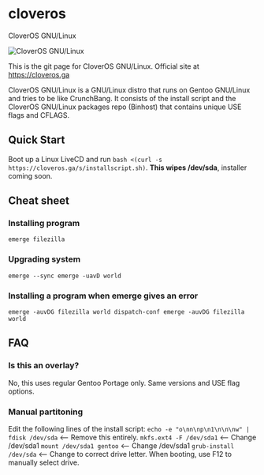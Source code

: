 # cloveros
CloverOS GNU/Linux

![CloverOS GNU/Linux](https://raw.githubusercontent.com/chiru-no/cloveros/master/logo.png "CloverOS GNU/Linux")

This is the git page for CloverOS GNU/Linux. Official site at https://cloveros.ga

CloverOS GNU/Linux is a GNU/Linux distro that runs on Gentoo GNU/Linux and tries to be like CrunchBang. It consists of the install script and the CloverOS GNU/Linux packages repo (Binhost) that contains unique USE flags and CFLAGS.

## Quick Start
Boot up a Linux LiveCD and run `bash <(curl -s https://cloveros.ga/s/installscript.sh)`. **This wipes /dev/sda**, installer coming soon.

## Cheat sheet

### Installing program
`emerge filezilla`

### Upgrading system
`emerge --sync
emerge -uavD world`

### Installing a program when emerge gives an error
`emerge -auvDG filezilla world
dispatch-conf
emerge -auvDG filezilla world`

## FAQ

### Is this an overlay?
No, this uses regular Gentoo Portage only. Same versions and USE flag options.

### Manual partitoning
Edit the following lines of the install script:
`echo -e "o\nn\np\n1\n\n\nw" | fdisk /dev/sda` <-- Remove this entirely.
`mkfs.ext4 -F /dev/sda1` <-- Change /dev/sda1
`mount /dev/sda1 gentoo` <-- Change /dev/sda1
`grub-install /dev/sda` <-- Change to correct drive letter. When booting, use F12 to manually select drive.
